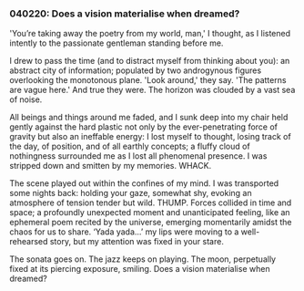 ### 040220: Does a vision materialise when dreamed?

'You’re taking away the poetry from my world, man,' I thought, as I listened intently to the passionate gentleman standing before me.

I drew to pass the time (and to distract myself from thinking about you): an abstract city of information; populated by two androgynous figures overlooking the monotonous plane. 'Look around,' they say. 'The patterns are vague here.' And true they were. The horizon was clouded by a vast sea of noise.

All beings and things around me faded, and I sunk deep into my chair held gently against the hard plastic not only by the ever-penetrating force of gravity but also an ineffable energy: I lost myself to thought, losing track of the day, of position, and of all earthly concepts; a fluffy cloud of nothingness surrounded me as I lost all phenomenal presence. I was stripped down and smitten by my memories. WHACK.

The scene played out within the confines of my mind. I was transported some nights back: holding your gaze, somewhat shy, evoking an atmosphere of tension tender but wild. THUMP. Forces collided in time and space; a profoundly unexpected moment and unanticipated feeling, like an ephemeral poem recited by the universe, emerging momentarily amidst the chaos for us to share. ‘Yada yada…’ my lips were moving to a well-rehearsed story, but my attention was fixed in your stare.

The sonata goes on. The jazz keeps on playing. The moon, perpetually fixed at its piercing exposure, smiling. Does a vision materialise when dreamed?
